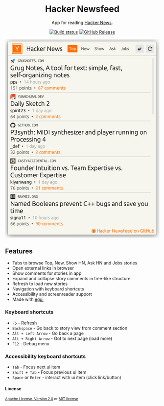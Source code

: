 <div align="center">

# Hacker Newsfeed

App for reading [Hacker News](https://news.ycombinator.com/).

[![Build status](https://github.com/rhzx86/hacker-newsfeed/actions/workflows/release.yml/badge.svg)](https://github.com/rhzx86/hacker-newsfeed/actions)
[![GitHub Release](https://img.shields.io/github/v/release/rhzx86/hacker-newsfeed)](https://github.com/rhzx86/hacker-newsfeed/releases/latest)

<img alt="App screenshot" src="screenshot.png">

</div>

## Features

- Tabs to browse Top, New, Show HN, Ask HN and Jobs stories
- Open external links in browser
- Show comments for stories in app
- Expand and collapse story comments in tree-like structure
- Refresh to load new stories
- Navigation with keyboard shortcuts
- Accessibility and screenreader support
- Made with [egui](https://github.com/emilk/egui)

### Keyboard shortcuts

- `F5` - Refresh
- `Backspace` - Go back to story view from comment section
- `Alt + Left Arrow` - Go back a page
- `Alt + Right Arrow` - Got to next page (load more)
- `F12` - Debug menu

### Accessibility keyboard shortcuts
- `Tab` - Focus next ui item
- `Shift + Tab` - Focus previous ui item
- `Space` or `Enter` - interact with ui item (click link/button)

#### License

<sup>
<a href="LICENSE-APACHE">Apache License, Version 2.0</a> or <a href="LICENSE-MIT">MIT license</a>
</sup>
